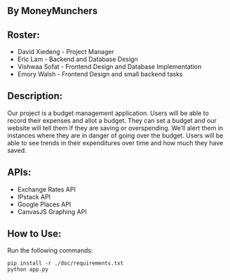 # 
## By MoneyMunchers

## Roster:
* David Xiedeng - Project Manager
* Eric Lam - Backend and Database Design
* Vishwaa Sofat - Frontend Design and Database Implementation
* Emory Walsh - Frontend Design and small backend tasks

## Description:
Our project is a budget management application. Users will be able to record their expenses and allot a budget. They can set a budget and our website will tell them if they are saving or overspending. We’ll alert them in instances where they are in danger of going over the budget. Users will be able to see trends in their expenditures over time and how much they have saved.

## APIs:
* Exchange Rates API
* IPstack API
* Google Places API
* CanvasJS Graphing API

## How to Use:
Run the following commands:
```
pip install -r ./doc/requirements.txt
python app.py
```
